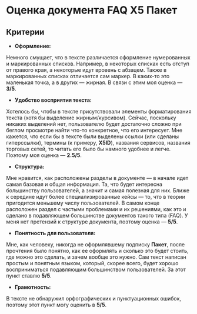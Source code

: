 # Оценка документа FAQ X5 Пакет

## Критерии

- **Оформление:**

Немного смущает, что в тексте различается оформление нумерованных и маркированных списков. Например, в некоторых списках есть отступ от правого края, а некоторые идут вровень с абзацем. Также в маркированных списках отличается сам маркер. В каких-то это маленькая точка, а в других — жирная. В связи с этим моя оценка — **3/5**.

- **Удобство восприятия текста:**

Хотелось бы, чтобы в тексте присутствовали элементы форматирования текста (хотя бы выделение жирным/курсивом). Сейчас, поскольку никаких выделений нет, пользователю будет достаточно сложно при беглом просмотре найти что-то конкретное, что его интересует. Мне кажется, что если бы в тексте были выделены ссылки (или сделаны гиперссылки), термины (к примеру, **X5ID**), названия сервисов, названия торговых сетей, то читать его было бы намного удобнее и легче. Поэтому моя оценка — **2.5/5**.

- **Структура:**

Мне нравится, как расположены разделы в документе — в начале идет самая базовая и общая информация. Та, что будет интересна большинству пользователей, а значит и самая полезная для них. Ближе к середине идут более специализированные кейсы — то, что в теории пригодится меньшему числу пользователей. В самом конце расположен раздел с частыми проблемами и их решениями, как это и сделано в подавляющем большинстве документов такого типа (FAQ). У меня нет претензий к структуре документа, поэтому оценка — **5/5**.

- **Понятность для пользователя:**

Мне, как человеку, никогда не оформлявшему подписку **Пакет**, после прочтения было понятно, как ее оформлять и сколько это будет стоить, где можно это сделать, и зачем вообще это нужно. Сам текст написан простым и понятным языком, который, скорее всего, будет хорошо восприниматься подавляющим большинством пользователей. За этот пункт ставлю **5/5**.

- **Грамотность:**

В тексте не обнаружил орфографических и пунктуационных ошибок, поэтому этот пункт могу оценить в **5/5**.
